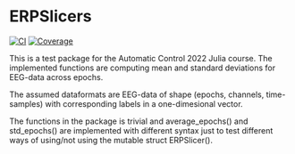 # ERPSlicers

[![CI](https://github.com/watch4thesky/ERPSlicers/actions/workflows/CI.yml/badge.svg)](https://github.com/watch4thesky/ERPSlicers/actions/workflows/CI.yml)
[![Coverage](https://codecov.io/gh/watch4thesky/ERPSlicers/branch/main/graph/badge.svg)](https://codecov.io/gh/watch4thesky/ERPSlicers)

This is a test package for the Automatic Control 2022 Julia course. The implemented functions are computing mean and standard deviations for EEG-data across epochs.

The assumed dataformats are EEG-data of shape (epochs, channels, time-samples) with corresponding labels in a one-dimesional vector. 

The functions in the package is trivial and average_epochs() and std_epochs() are implemented with different syntax just to test different ways of using/not using the mutable struct ERPSlicer().
